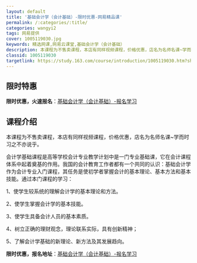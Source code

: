 ```yaml
---
layout: default
title: '基础会计学（会计基础）-限时优惠-网易精品课'
permalink: /:categories/:title/
categories: wangyi2
tags: 网易提供
cover: 1005119030.jpg
keywords: 精选网课,网易云课堂,基础会计学（会计基础）
description: 本课程为不售卖课程，本店有同样视频课程，价格优惠，店名为名师名课~学而时习之不亦说乎。会计学基础课程是高等学校会计专业教
classid: 1005119030
targetlink: https://study.163.com/course/introduction/1005119030.htm?share=1&shareId=1025206652&utm_campaign=share&utm_medium=iphoneShare&utm_source=&utm_u=1025206652
---
```


## 限时特惠

**限时优惠，火速报名**：[基础会计学（会计基础）-报名学习](https://study.163.com/course/introduction/1005119030.htm?share=1&shareId=1025206652&utm_campaign=share&utm_medium=iphoneShare&utm_source=&utm_u=1025206652)

## 课程介绍

本课程为不售卖课程，本店有同样视频课程，价格优惠，店名为名师名课~学而时习之不亦说乎。

会计学基础课程是高等学校会计专业教学计划中是一门专业基础课，它在会计课程体系中起着奠基的作用。我国的会计教育工作者都有一个共同的认识：基础会计学作为会计专业入门课程，其任务是使初学者掌握会计的基本理论、基本方法和基本技能。通过本门课程的学习：

1、使学生较系统的理解会计学的基本理论和方法。

2、使学生掌握会计学的基本技能。

3、使学生具备会计人员的基本素质。

4、树立正确的理财观念，理论联系实际，具有创新精神；

5、了解会计学基础的新理论、新方法及其发展趋向。

**限时优惠，报名地址**：[基础会计学（会计基础）-报名学习](https://study.163.com/course/introduction/1005119030.htm?share=1&shareId=1025206652&utm_campaign=share&utm_medium=iphoneShare&utm_source=&utm_u=1025206652)


